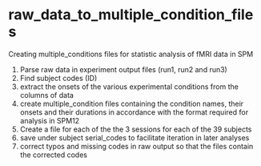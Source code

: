 # raw_data_to_multiple_condition_files
Creating multiple_conditions files for statistic analysis of fMRI data in SPM 

1) Parse raw data in experiment output files (run1, run2 and run3)
2) Find subject codes (ID)
3) extract the onsets of the various experimental conditions from the columns of data
4) create multiple_condition files containing the condition names, their onsets and their durations
in accordance with the format required for analysis in SPM12
5) Create a file for each of the the 3 sessions for each of the 39 subjects
6) save under subject serial_codes to facilitate iteration in later analyses
7) correct typos and missing codes in raw output so that the files contain the corrected codes
